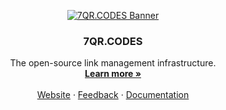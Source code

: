 <p align="center">
  <a href="https://github.com/7qrcodes/7QR.CODES">
   <img src="https://github.com/7qrcodes/.github/assets/56165819/0d4de900-6b31-4802-91b7-835ff3e95577" alt="7QR.CODES Banner">
  </a>

  <h3 align="center">7QR.CODES</h3>

  <p align="center">
    The open-source link management infrastructure.
    <br />
    <a href="https://7qr.codes"><strong>Learn more »</strong></a>
    <br />
    <br />
    <a href="https://7qr.codes">Website</a>
    ·
    <a href="https://github.com/7qrcodes/7QR.CODES/issues">Feedback</a>
    ·
    <a href="https://7qr.codes/docs">Documentation</a>
  </p>
</p>
